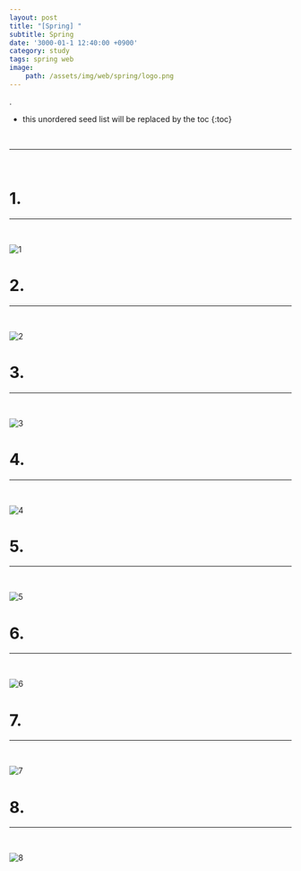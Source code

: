 ```yaml
---
layout: post
title: "[Spring] "
subtitle: Spring
date: '3000-01-1 12:40:00 +0900'
category: study
tags: spring web
image:
    path: /assets/img/web/spring/logo.png
---
```


.

<!--more-->

* this unordered seed list will be replaced by the toc
{:toc}
<br>



---
<br>

# 1. 
---
<br>

![1](/assets/img/web/spring/2023-05-18-[Spring]_API_서비스_필터링/1.png)
<br>



# 2. 
---
<br>

![2](/assets/img/web/spring/2023-05-18-[Spring]_API_서비스_필터링/2.png)
<br>




# 3. 
---
<br>

![3](/assets/img/web/spring/2023-05-18-[Spring]_API_서비스_필터링/3.png)
<br>



# 4. 
---
<br>

![4](/assets/img/web/spring/2023-05-18-[Spring]_API_서비스_필터링/4.png)
<br>




# 5. 
---
<br>

![5](/assets/img/web/spring/2023-05-18-[Spring]_API_서비스_필터링/5.png)
<br>



# 6. 
---
<br>

![6](/assets/img/web/spring/2023-05-18-[Spring]_API_서비스_필터링/6.png)
<br>



# 7. 
---
<br>

![7](/assets/img/web/spring/2023-05-18-[Spring]_API_서비스_필터링/7.png)
<br>



# 8. 
---
<br>

![8](/assets/img/web/spring/2023-05-18-[Spring]_API_서비스_필터링/8.png)
<br>


